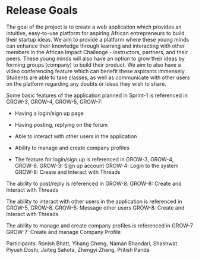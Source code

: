 # Release Goals

The goal of the project is to create a web application which provides an intuitive, easy-to-use platform for aspiring African entrepreneurs to build their startup ideas. We aim to provide a platform where these young minds can enhance their knowledge through learning and interacting with other members in the African Impact Challenge - instructors, partners, and their peers. These young minds will also have an option to grow their ideas by forming groups (company) to build their product. We aim to also have a video conferencing feature which can benefit these aspirants immensely.  Students are able to take classes, as well as communicate with other users on the platform regarding any doubts or ideas they wish to share.


Some basic features of the application planned in Sprint-1 is referenced in GROW-3, GROW-4, GROW-5, GROW-7:

- Having a login/sign up page
- Having posting, replying on the forum
- Able to interact with other users in the application
- Ability to manage and create company profiles


- The feature for login/sign up is referenced in GROW-3, GROW-4, GROW-8.
GROW-3: Sign up account
GROW-4: Login to the system
GROW-8: Create and Interact with Threads

The ability to post/reply is referenced in GROW-8.
GROW-8: Create and Interact with Threads

The ability to interact with other users in the application is referenced in GROW-5, GROW-8.
GROW-5: Message other users
GROW-8: Create and Interact with Threads

The ability to manage and create company profiles is referenced in GROW-7
GROW-7: Create and manage Company Profile


Participants: Ronish Bhatt, Yihang Cheng, Naman Bhandari, Shashwat Piyush Doshi, Jaiteg Sahota, Zhengyi Zhang, Pritish Panda
